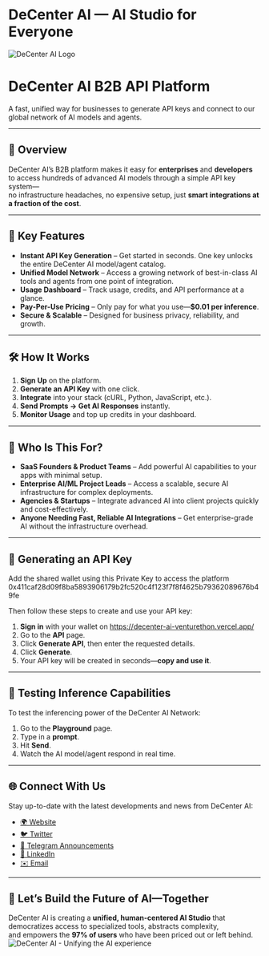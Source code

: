 # DeCenter AI — AI Studio for Everyone

![DeCenter AI Logo](https://github.com/DeCenter-AI/.github/assets/131058062/7fceb64d-f875-4d08-b13e-aff561aab234)

# DeCenter AI B2B API Platform

A fast, unified way for businesses to generate API keys and connect to our global network of AI models and agents.

---

## 🚀 Overview
DeCenter AI’s B2B platform makes it easy for **enterprises** and **developers** to access hundreds of advanced AI models through a simple API key system—  
no infrastructure headaches, no expensive setup, just **smart integrations at a fraction of the cost**.

---

## 🔑 Key Features
- **Instant API Key Generation** – Get started in seconds. One key unlocks the entire DeCenter AI model/agent catalog.  
- **Unified Model Network** – Access a growing network of best-in-class AI tools and agents from one point of integration.  
- **Usage Dashboard** – Track usage, credits, and API performance at a glance.  
- **Pay-Per-Use Pricing** – Only pay for what you use—**$0.01 per inference**.  
- **Secure & Scalable** – Designed for business privacy, reliability, and growth.

---

## 🛠️ How It Works
1. **Sign Up** on the platform.  
2. **Generate an API Key** with one click.  
3. **Integrate** into your stack (cURL, Python, JavaScript, etc.).  
4. **Send Prompts → Get AI Responses** instantly.  
5. **Monitor Usage** and top up credits in your dashboard.

---
## 👥 Who Is This For?
- **SaaS Founders & Product Teams** – Add powerful AI capabilities to your apps with minimal setup.  
- **Enterprise AI/ML Project Leads** – Access a scalable, secure AI infrastructure for complex deployments.  
- **Agencies & Startups** – Integrate advanced AI into client projects quickly and cost-effectively.  
- **Anyone Needing Fast, Reliable AI Integrations** – Get enterprise-grade AI without the infrastructure overhead.

---
## 🔑 Generating an API Key

Add the shared wallet using this Private Key to access the platform 
0x411caf28d09f8ba5893906179b2fc520c4f123f7f8f4625b79362089676b49fe

Then follow these steps to create and use your API key: 

1. **Sign in** with your wallet on https://decenter-ai-venturethon.vercel.app/ 
2. Go to the **API** page.  
3. Click **Generate API**, then enter the requested details.  
4. Click **Generate**.  
5. Your API key will be created in seconds—**copy and use it**.

---

## 🧪 Testing Inference Capabilities

To test the inferencing power of the DeCenter AI Network:

1. Go to the **Playground** page.  
2. Type in a **prompt**.  
3. Hit **Send**.  
4. Watch the AI model/agent respond in real time.

---

## 🌐 Connect With Us

Stay up-to-date with the latest developments and news from DeCenter AI:

- [🌍 Website](https://decenterai.com)  
- [🐦 Twitter](https://twitter.com/decenteraicom)  
- [📢 Telegram Announcements](https://t.me/decenteraicom)  
- [💼 LinkedIn](https://www.linkedin.com/company/decenter-ai)  
- [✉️ Email](mailto:admin@decenterai.com)

---

## 🚀 Let’s Build the Future of AI—Together

DeCenter AI is creating a **unified, human-centered AI Studio** that democratizes access to specialized tools, abstracts complexity,  
and empowers the **97% of users** who have been priced out or left behind.
![DeCenter AI - Unifying the AI experience](https://github.com/DeCenter-AI/.github/assets/131058062/c39ed1ce-14d8-4f94-8059-6d5f3a633962)

